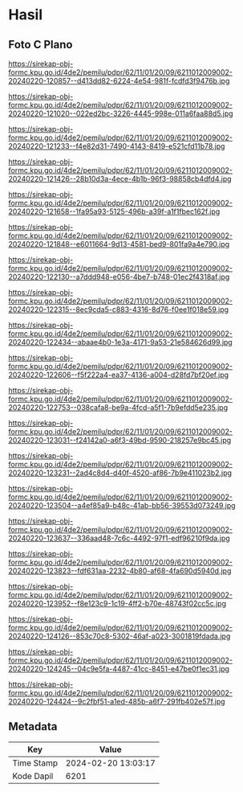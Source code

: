 # Hasil

## Foto C Plano

https://sirekap-obj-formc.kpu.go.id/4de2/pemilu/pdpr/62/11/01/20/09/6211012009002-20240220-120857--d413dd82-6224-4e54-981f-fcdfd3f9476b.jpg

https://sirekap-obj-formc.kpu.go.id/4de2/pemilu/pdpr/62/11/01/20/09/6211012009002-20240220-121020--022ed2bc-3226-4445-998e-011a6faa88d5.jpg

https://sirekap-obj-formc.kpu.go.id/4de2/pemilu/pdpr/62/11/01/20/09/6211012009002-20240220-121233--f4e82d31-7490-4143-8419-e521cfd11b78.jpg

https://sirekap-obj-formc.kpu.go.id/4de2/pemilu/pdpr/62/11/01/20/09/6211012009002-20240220-121426--28b10d3a-4ece-4b1b-96f3-98858cb4dfd4.jpg

https://sirekap-obj-formc.kpu.go.id/4de2/pemilu/pdpr/62/11/01/20/09/6211012009002-20240220-121658--1fa95a93-5125-496b-a39f-a1f1fbec162f.jpg

https://sirekap-obj-formc.kpu.go.id/4de2/pemilu/pdpr/62/11/01/20/09/6211012009002-20240220-121848--e6011664-9d13-4581-bed9-801fa9a4e790.jpg

https://sirekap-obj-formc.kpu.go.id/4de2/pemilu/pdpr/62/11/01/20/09/6211012009002-20240220-122130--a7ddd948-e056-4be7-b748-01ec2f4318af.jpg

https://sirekap-obj-formc.kpu.go.id/4de2/pemilu/pdpr/62/11/01/20/09/6211012009002-20240220-122315--8ec9cda5-c883-4316-8d76-f0ee1f018e59.jpg

https://sirekap-obj-formc.kpu.go.id/4de2/pemilu/pdpr/62/11/01/20/09/6211012009002-20240220-122434--abaae4b0-1e3a-4171-9a53-21e584626d99.jpg

https://sirekap-obj-formc.kpu.go.id/4de2/pemilu/pdpr/62/11/01/20/09/6211012009002-20240220-122606--f5f222a4-ea37-4136-a004-d28fd7bf20ef.jpg

https://sirekap-obj-formc.kpu.go.id/4de2/pemilu/pdpr/62/11/01/20/09/6211012009002-20240220-122753--038cafa8-be9a-4fcd-a5f1-7b9efdd5e235.jpg

https://sirekap-obj-formc.kpu.go.id/4de2/pemilu/pdpr/62/11/01/20/09/6211012009002-20240220-123031--f24142a0-a6f3-49bd-9590-218257e9bc45.jpg

https://sirekap-obj-formc.kpu.go.id/4de2/pemilu/pdpr/62/11/01/20/09/6211012009002-20240220-123231--2ad4c8d4-d40f-4520-af86-7b9e411023b2.jpg

https://sirekap-obj-formc.kpu.go.id/4de2/pemilu/pdpr/62/11/01/20/09/6211012009002-20240220-123504--a4ef85a9-b48c-41ab-bb56-39553d073249.jpg

https://sirekap-obj-formc.kpu.go.id/4de2/pemilu/pdpr/62/11/01/20/09/6211012009002-20240220-123637--336aad48-7c6c-4492-97f1-edf96210f9da.jpg

https://sirekap-obj-formc.kpu.go.id/4de2/pemilu/pdpr/62/11/01/20/09/6211012009002-20240220-123823--fdf631aa-2232-4b80-af68-4fa690d5940d.jpg

https://sirekap-obj-formc.kpu.go.id/4de2/pemilu/pdpr/62/11/01/20/09/6211012009002-20240220-123952--f8e123c9-1c19-4ff2-b70e-48743f02cc5c.jpg

https://sirekap-obj-formc.kpu.go.id/4de2/pemilu/pdpr/62/11/01/20/09/6211012009002-20240220-124126--853c70c8-5302-46af-a023-3001819fdada.jpg

https://sirekap-obj-formc.kpu.go.id/4de2/pemilu/pdpr/62/11/01/20/09/6211012009002-20240220-124245--04c9e5fa-4487-41cc-8451-e47be0f1ec31.jpg

https://sirekap-obj-formc.kpu.go.id/4de2/pemilu/pdpr/62/11/01/20/09/6211012009002-20240220-124424--9c2fbf51-a1ed-485b-a6f7-291fb402e57f.jpg


## Metadata

| Key        | Value               |
| ---------- | ------------------- |
| Time Stamp | 2024-02-20 13:03:17 |
| Kode Dapil | 6201                |



